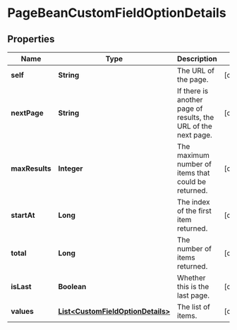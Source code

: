 # PageBeanCustomFieldOptionDetails

## Properties
Name | Type | Description | Notes
------------ | ------------- | ------------- | -------------
**self** | **String** | The URL of the page. |  [optional]
**nextPage** | **String** | If there is another page of results, the URL of the next page. |  [optional]
**maxResults** | **Integer** | The maximum number of items that could be returned. |  [optional]
**startAt** | **Long** | The index of the first item returned. |  [optional]
**total** | **Long** | The number of items returned. |  [optional]
**isLast** | **Boolean** | Whether this is the last page. |  [optional]
**values** | [**List&lt;CustomFieldOptionDetails&gt;**](CustomFieldOptionDetails.md) | The list of items. |  [optional]
